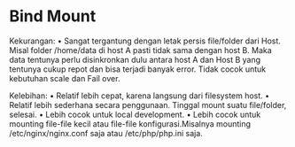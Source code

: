 # Bind Mount

Kekurangan: • Sangat tergantung dengan letak persis file/folder dari Host. Misal folder /home/data di host A pasti tidak sama dengan host B. Maka data tentunya perlu disinkronkan dulu antara host A dan Host B yang tentunya cukup repot dan bisa terjadi banyak error. Tidak cocok untuk kebutuhan scale dan Fail over.
	
Kelebihan: • Relatif lebih cepat, karena langsung dari filesystem host.	
• Relatif lebih sederhana secara penggunaan. Tinggal mount suatu file/folder, selesai.
• Lebih cocok untuk local development.
• Lebih cocok untuk mounting file-file kecil atau file-file konfigurasi.Misalnya mounting /etc/nginx/nginx.conf saja atau /etc/php/php.ini saja.